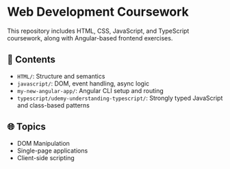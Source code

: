 # Web Development Coursework

This repository includes HTML, CSS, JavaScript, and TypeScript coursework, along with Angular-based frontend exercises.

## 📁 Contents
- `HTML/`: Structure and semantics
- `javascript/`: DOM, event handling, async logic
- `my-new-angular-app/`: Angular CLI setup and routing
- `typescript/udemy-understanding-typescript/`: Strongly typed JavaScript and class-based patterns

## 🌐 Topics
- DOM Manipulation
- Single-page applications
- Client-side scripting

